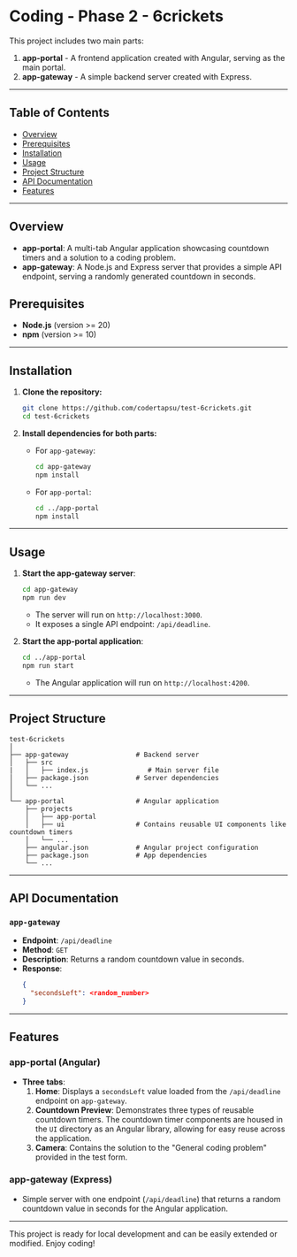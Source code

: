 # Coding - Phase 2 - 6crickets

This project includes two main parts:

1. **app-portal** - A frontend application created with Angular, serving as the main portal.
2. **app-gateway** - A simple backend server created with Express.

---

## Table of Contents

- [Overview](#overview)
- [Prerequisites](#prerequisites)
- [Installation](#installation)
- [Usage](#usage)
- [Project Structure](#project-structure)
- [API Documentation](#api-documentation)
- [Features](#features)

---

## Overview

- **app-portal**: A multi-tab Angular application showcasing countdown timers and a solution to a coding problem.
- **app-gateway**: A Node.js and Express server that provides a simple API endpoint, serving a randomly generated countdown in seconds.

## Prerequisites

- **Node.js** (version >= 20)
- **npm** (version >= 10)

---

## Installation

1. **Clone the repository:**

   ```bash
   git clone https://github.com/codertapsu/test-6crickets.git
   cd test-6crickets
   ```

2. **Install dependencies for both parts:**

   - For `app-gateway`:

     ```bash
     cd app-gateway
     npm install
     ```

   - For `app-portal`:

     ```bash
     cd ../app-portal
     npm install
     ```

---

## Usage

1. **Start the app-gateway server**:

   ```bash
   cd app-gateway
   npm run dev
   ```

   - The server will run on `http://localhost:3000`.
   - It exposes a single API endpoint: `/api/deadline`.

2. **Start the app-portal application**:

   ```bash
   cd ../app-portal
   npm run start
   ```

   - The Angular application will run on `http://localhost:4200`.

---

## Project Structure

```plaintext
test-6crickets
│
├── app-gateway                 # Backend server
│   ├── src
|   │   ├── index.js               # Main server file
│   ├── package.json            # Server dependencies
│   └── ...
│
└── app-portal                  # Angular application
    ├── projects
    │   ├── app-portal
    │   ├── ui                  # Contains reusable UI components like countdown timers
    │   └── ...
    ├── angular.json            # Angular project configuration
    ├── package.json            # App dependencies
    └── ...
```

---

## API Documentation

### `app-gateway`

- **Endpoint**: `/api/deadline`
- **Method**: `GET`
- **Description**: Returns a random countdown value in seconds.
- **Response**:
  ```json
  {
    "secondsLeft": <random_number>
  }
  ```

---

## Features

### app-portal (Angular)

- **Three tabs**:
  1. **Home**: Displays a `secondsLeft` value loaded from the `/api/deadline` endpoint on `app-gateway`.
  2. **Countdown Preview**: Demonstrates three types of reusable countdown timers. The countdown timer components are housed in the `UI` directory as an Angular library, allowing for easy reuse across the application.
  3. **Camera**: Contains the solution to the "General coding problem" provided in the test form.

### app-gateway (Express)

- Simple server with one endpoint (`/api/deadline`) that returns a random countdown value in seconds for the Angular application.

---

This project is ready for local development and can be easily extended or modified. Enjoy coding!
